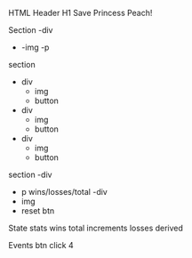 HTML
Header
H1 Save Princess Peach!

Section
-div

-   -img
    -p

section

-   div
    -   img
    -   button
-   div
    -   img
    -   button
-   div
    -   img
    -   button

section
-div

-   p wins/losses/total
    -div
-   img
-   reset btn

State
stats wins total increments
losses derived

Events
btn click 4
